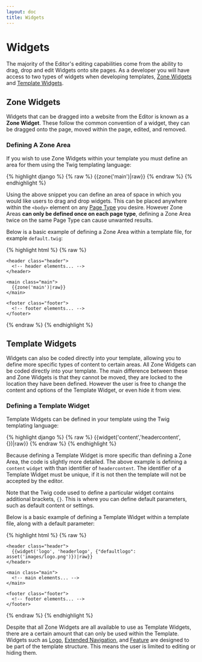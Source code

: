 ```yaml
---
layout: doc
title: Widgets
---
```


# Widgets

The majority of the Editor's editing capabilities come from the ability to drag, drop and edit Widgets onto site pages. As a developer you will have access to two types of widgets when developing templates, [Zone Widgets](#zone-widgets) and [Template Widgets](#template-widgets).

## Zone Widgets

Widgets that can be dragged into a website from the Editor is known as a **Zone Widget**. These follow the common convention of a widget, they can be dragged onto the page, moved within the page, edited, and removed.

### Defining A Zone Area

If you wish to use Zone Widgets within your template you must define an area for them using the Twig templating language:

{% highlight django %}
{% raw %}
{{zone('main')|raw}}
{% endraw %}
{% endhighlight %}

Using the above snippet you can define an area of space in which you would like users to drag and drop widgets. This can be placed anywhere within the ```<body>``` element on any [Page Type](/templating/page-types/) you desire. However Zone Areas **can only be defined once on each page type**, defining a Zone Area twice on the same Page Type can cause unwanted results.

Below is a basic example of defining a Zone Area within a template file, for example ```default.twig```:

{% highlight html %}
{% raw %}

<!doctype html>
<html>
  <head>
    <!-- meta... -->
  </head>
  <body>
  
    <header class="header">
      <!-- header elements... -->
    </header>
    
    <main class="main">
      {{zone('main')|raw}}
    </main>
    
    <footer class="footer">
      <!-- footer elements... -->
    </footer>
    
  </body>
</html>

{% endraw %}
{% endhighlight %}

## Template Widgets

Widgets can also be coded directly into your template, allowing you to define more specific types of content to certain areas. All Zone Widgets can be coded directly into your template. The main difference between these and Zone Widgets is that they cannot be moved, they are locked to the location they have been defined. However the user is free to change the content and options of the Template Widget, or even hide it from view.

### Defining a Template Widget

Template Widgets can be defined in your template using the Twig templating language:

{% highlight django %}
{% raw %}
{{widget('content','headercontent',{})|raw}}
{% endraw %}
{% endhighlight %}

Because defining a Template Widget is more specific than defining a Zone Area, the code is slightly more detailed. The above example is defining a ```content``` ```widget``` with than identifier of ```headercontent```. The identifier of a Template Widget must be unique, if it is not then the template will not be accepted by the editor.

Note that the Twig code used to define a particular widget contains additional brackets, ```{}```. This is where you can define default parameters, such as default content or settings.

Below is a basic example of defining a Template Widget within a template file, along with a default parameter:

{% highlight html %}
{% raw %}

<!doctype html>
<html>
  <head>
    <!-- meta... -->
  </head>
  <body>
  
    <header class="header">
      {{widget('logo', 'headerlogo', {"defaultlogo": asset('images/logo.png')})|raw}}
    </header>
    
    <main class="main">
      <!-- main elements... -->
    </main>
    
    <footer class="footer">
      <!-- footer elements... -->
    </footer>
    
  </body>
</html>

{% endraw %}
{% endhighlight %}

Despite that all Zone Widgets are all available to use as Template Widgets, there are a certain amount that can only be used within the Template. Widgets such as [Logo](/widgets/v2/logo/), [Extended Navigation](/widgets/v2/extended-navigation/), and [Feature](/widgets/v2/feature/) are designed to be part of the template structure. This means the user is limited to editing or hiding them.
